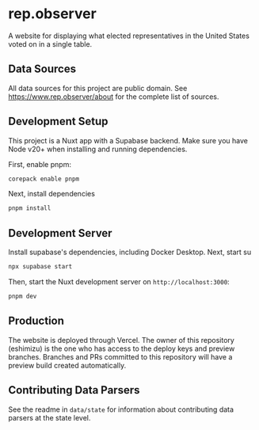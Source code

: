 # rep.observer

A website for displaying what elected representatives in the United States voted on in a single table.

## Data Sources
All data sources for this project are public domain.
See https://www.rep.observer/about for the complete list of sources.

## Development Setup
This project is a Nuxt app with a Supabase backend. Make sure you have Node v20+ when installing and running dependencies.

First, enable pnpm:
```bash
corepack enable pnpm
```

Next, install dependencies

```bash
pnpm install
```

## Development Server
Install supabase's dependencies, including Docker Desktop.
Next, start su

```bash
npx supabase start
```

Then, start the Nuxt development server on `http://localhost:3000`:

```bash
pnpm dev
```

## Production
The website is deployed through Vercel. The owner of this repository (eshimizu) is the one who has access to the deploy keys and preview branches. Branches and PRs committed to this repository will have a preview build created automatically.

## Contributing Data Parsers
See the readme in `data/state` for information about contributing data parsers at the state level.